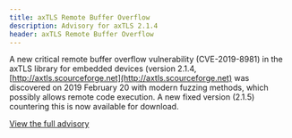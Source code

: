 ```yaml
---
title: axTLS Remote Buffer Overflow
description: Advisory for axTLS 2.1.4
header: axTLS Remote Buffer Overflow
---
```

A new critical remote buffer overflow vulnerability (CVE-2019-8981) in the axTLS library for embedded devices (version 2.1.4, [http://axtls.scourceforge.net](http://axtls.scourceforge.net) was discovered on 2019 February 20 with modern fuzzing methods, which possibly allows remote code execution. A new fixed version (2.1.5) countering this is now available for download.

[View the full advisory](/assets/advisories/20190322_remote-buffer-overflow-in-a-axtls.pdf)
